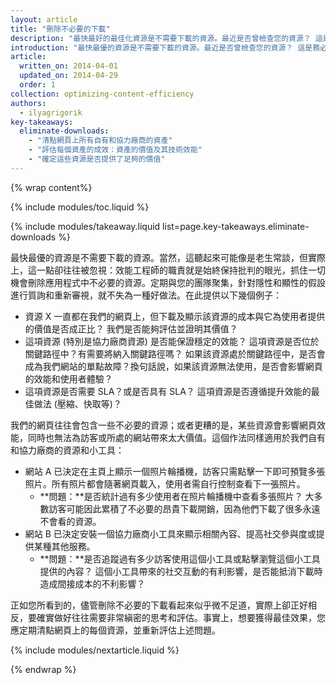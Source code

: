 ```yaml
---
layout: article
title: "刪除不必要的下載"
description: "最快最好的最佳化資源是不需要下載的資源。最近是否曾檢查您的資源？ 這是務必要定期執行的工作，如此才可確保每種資源都能為使用者提供更優異的體驗。"
introduction: "最快最優的資源是不需要下載的資源。最近是否曾檢查您的資源？ 這是務必要定期執行的工作，如此才可確保每種資源都能為使用者提供更優異的體驗。"
article:
  written_on: 2014-04-01
  updated_on: 2014-04-29
  order: 1
collection: optimizing-content-efficiency
authors:
  - ilyagrigorik
key-takeaways:
  eliminate-downloads:
    - "清點網頁上所有自有和協力廠商的資產"
    - "評估每個資產的成效：資產的價值及其技術效能"
    - "確定這些資源是否提供了足夠的價值"
---
```


{% wrap content%}

{% include modules/toc.liquid %}

{% include modules/takeaway.liquid list=page.key-takeaways.eliminate-downloads %}

最快最優的資源是不需要下載的資源。當然，這聽起來可能像是老生常談，但實際上，這一點卻往往被忽視：效能工程師的職責就是始終保持批判的眼光，抓住一切機會刪除應用程式中不必要的資源。定期與您的團隊聚集，針對隱性和顯性的假設進行質詢和重新審視，就不失為一種好做法。在此提供以下幾個例子：

* 資源 X 一直都在我們的網頁上，但下載及顯示該資源的成本與它為使用者提供的價值是否成正比？ 我們是否能夠評估並證明其價值？
* 這項資源 (特別是協力廠商資源) 是否能保證穩定的效能？ 這項資源是否位於關鍵路徑中？有需要將納入關鍵路徑嗎？ 如果該資源處於關鍵路徑中，是否會成為我們網站的單點故障？換句話說，如果該資源無法使用，是否會影響網頁的效能和使用者體驗？
* 這項資源是否需要 SLA？或是否具有 SLA？ 這項資源是否遵循提升效能的最佳做法 (壓縮、快取等)？

我們的網頁往往會包含一些不必要的資源；或者更糟的是，某些資源會影響網頁效能，同時也無法為訪客或所處的網站帶來太大價值。這個作法同樣適用於我們自有和協力廠商的資源和小工具：

* 網站 A 已決定在主頁上顯示一個照片輪播機，訪客只需點擊一下即可預覽多張照片。所有照片都會隨著網頁載入，使用者需自行控制查看下一張照片。
    * **問題：**是否統計過有多少使用者在照片輪播機中查看多張照片？ 大多數訪客可能因此累積了不必要的昂貴下載開銷，因為他們下載了很多永遠不會看的資源。
* 網站 B 已決定安裝一個協力廠商小工具來顯示相關內容、提高社交參與度或提供某種其他服務。
    * **問題：**是否追蹤過有多少訪客使用這個小工具或點擊瀏覽這個小工具提供的內容？ 這個小工具帶來的社交互動的有利影響，是否能抵消下載時造成間接成本的不利影響？

正如您所看到的，儘管刪除不必要的下載看起來似乎微不足道，實際上卻正好相反，要確實做好往往需要非常縝密的思考和評估。事實上，想要獲得最佳效果，您應定期清點網頁上的每個資源，並重新評估上述問題。

{% include modules/nextarticle.liquid %}

{% endwrap %}

